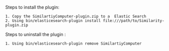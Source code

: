 Steps to install the plugin: 

    1. Copy the SimilartiyComputer-plugin.zip to a  Elastic Search 
    2. Using bin/elasticesearch-plugin install file:///path/to/Similarity-plugin.zip
    
Steps to uninstall the plugin :

    1. Using bin/elasticesearch-plugin remove SimilartiyComputer